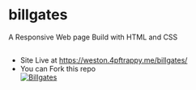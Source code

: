 # billgates
A Responsive Web page Build with HTML and CSS

##
- Site Live at https://weston.4pftrappy.me/billgates/
- You can Fork this repo
    <br>
<a href="https://github.com/Trappyke/billgatea/fork"><img title="Billgates" src="https://img.shields.io/badge/FORK INRL-MD-h?color=black&style=for-the-badge&logo=stackshare"></a>
